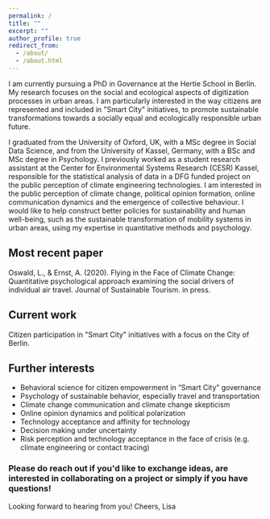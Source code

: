 ```yaml
---
permalink: /
title: ""
excerpt: ""
author_profile: true
redirect_from: 
  - /about/
  - /about.html
---
```


I am currently pursuing a PhD in Governance at the Hertie School in Berlin. My research focuses on the social and ecological aspects of digitization processes in urban areas. I am particularly interested in the way citizens are represented and included in "Smart City" initiatives, to promote sustainable transformations towards a socially equal and ecologically responsible urban future. 

I graduated from the University of Oxford, UK, with a MSc degree in Social Data Science, and from the University of Kassel, Germany, with a BSc and MSc degree in Psychology. I previously worked as a student research assistant at the Center for Environmental Systems Research (CESR) Kassel, responsible for the statistical analysis of data in a DFG funded project on the public perception of climate engineering technologies. I am interested in the public perception of climate change, political opinion formation, online communication dynamics and the emergence of collective behaviour. I would like to help construct better policies for sustainability and human well-being, such as the sustainable transformation of mobility systems in urban areas, using my expertise in quantitative methods and psychology. 

## Most recent paper
Oswald, L., & Ernst, A. (2020). Flying in the Face of Climate Change: Quantitative psychological approach examining the social drivers of individual air travel. Journal of Sustainable Tourism. in press.

## Current work
Citizen participation in "Smart City" initiatives with a focus on the City of Berlin.

## Further interests

* Behavioral science for citizen empowerment in ”Smart City” governance 
* Psychology of sustainable behavior, especially travel and transportation 
* Climate change communication and climate change skepticism
* Online opinion dynamics and political polarization
* Technology acceptance and affinity for technology
* Decision making under uncertainty 
* Risk perception and technology acceptance in the face of crisis (e.g. climate engineering or contact tracing)

### Please do reach out if you'd like to exchange ideas, are interested in collaborating on a project or simply if you have questions!  
Looking forward to hearing from you! 
Cheers, Lisa
